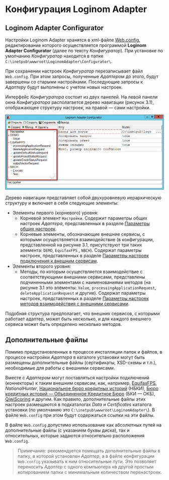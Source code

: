 # Конфигурация Loginom Adapter

## Loginom Adapter Configurator

Настройки Loginom Adapter хранятся в xml-файле [Web.config](https://ru.wikipedia.org/wiki/Web.config), редактирование которого осуществляется программой **Loginom Adapter Configurator** (далее по тексту *Конфигуратор*). При установке по умолчанию *Конфигуратор* находится в папке `C:\inetpub\wwwroot\LoginomAdapter\Configurator\`.

При сохранении настроек *Конфигуратор* перезаписывает файл `Web.config`. При этом запросы, полученные *Адаптером* до этого, будут завершены со старыми настройками. Последующие запросы к *Адаптеру* будут выполнены с учетом новых настроек.

Интерфейс *Конфигуратора* состоит из двух панелей. На левой панели окна *Конфигуратора* располагается дерево навигации (рисунок 3.1), отображающее структуру настроек, на правой — сами настройки.

![Рисунок 3.1 – Дерево навигации настроек](./images/adapter_navigation_tree.png)

Дерево навигации представляет собой двухуровневую иерархическую структуру и включает в себя следующие элементы:

* Элементы первого (корневого) уровня:
  * Корневой элемент `Настройки`. Содержит параметры общих настроек *Адаптера*, представленных в разделе [Параметры общих настроек](./parameters.md#parametry-obschikh-nastroek).
  * Корневые элементы, обозначающие внешние сервисы, с которыми осуществляется взаимодействие (в конфигурации, представленной на рисунке 3.1, присутствуют три таких элемента: `DEMO`, `EquifaxFPS` , `NBCH`). Содержат параметры настроек, представленных в разделе [Параметры настроек подключения к внешним сервисам](./parameters.md#parametry-nastroek-podklyucheniya-k-vneshnim-servisam).
* Элементы второго уровня:
  * Методы, по которым осуществляется взаимодействие с соответствующими внешними сервисами, представлены подчиненными элементами с наименованиями методов (на рисунке 3.1 это элементы: `Value`, `processingApplicationRequest`, `deleteApplicationRequest` и другие). Содержат параметры настроек, представленных в разделе [Параметры настроек методов взаимодействия с внешними сервисами](./parameters.md#parametry-nastroek-metodov-vzaimodeystviya-s-vneshnimi-servisami).

Подобная структура предполагает, что внешних сервисов, с которыми работает адаптер, может быть несколько, и для каждого внешнего сервиса может быть определено несколько методов.

## Дополнительные файлы

Помимо предустановленных в процессе инсталляции папок и файлов, в процессе настройки *Адаптера* в каталоге установки могут быть размещены дополнительные файлы (сертификаты, XSD-схемы и т.п.), необходимые для работы с внешними сервисами.

Вместе с *Адаптером* могут поставляться настройки подключений (коннекторы) к таким внешним сервисам, как, например, [EquifaxFPS](https://www.equifax.ru), *NationalHunter*, [Национальное бюро кредитных историй](https://www.nbki.ru/) (НБКИ), [Бюро кредитных историй — Объединенное Кредитное Бюро](https://bki-okb.ru) (БКИ — ОКБ), [QiwiScoring](https://corp.qiwi.com/business/banks/scoring.action) и другим. Как правило, дополнительные файлы этих настроек размещаются в подкаталогах *Data* и *Certificates* каталога установки (по умолчанию это `C:\inetpub\wwwroot\LoginomAdapter\`). В файле `Web.config` при этом будут содержаться ссылки на эти файлы.

В файле `Web.config` допустимо использование как абсолютных путей на дополнительные файлы (с указанием буквы диска), так и относительных, которые задаются относительно расположения `Web.config`.

> Примечание: рекомендуется помещать дополнительные файлы в папку, в которой установлен *Адаптер*, а в файле конфигурации `Web.config` указывать к ним относительные пути. Это позволяет переносить *Адаптер* с одного компьютера на другой простым копированием папки с минимальным количеством перенастроек.
